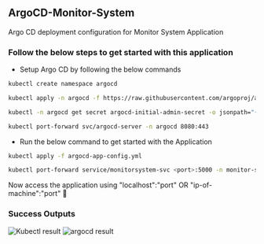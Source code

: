 ## ArgoCD-Monitor-System

Argo CD deployment configuration for Monitor System Application

### Follow the below steps to get started with this application

- Setup Argo CD by following the below commands
```bash
kubectl create namespace argocd
```
```bash
kubectl apply -n argocd -f https://raw.githubusercontent.com/argoproj/argo-cd/stable/manifests/install.yaml
```
```bash
kubectl -n argocd get secret argocd-initial-admin-secret -o jsonpath="{.data.password}" | base64 --decode && echo
```
```bash
kubectl port-forward svc/argocd-server -n argocd 8080:443
```

- Run the below command to get started with the Application
```bash
kubectl apply -f argocd-app-config.yml
```
```bash
kubectl port-forward service/monitorsystem-svc <port>:5000 -n monitor-system
```

Now access the application using "localhost":"port" OR "ip-of-machine":"port" 🚀

### Success Outputs

![Kubectl result](https://github.com/sumitNITS/ArgoCD-Monitor-System/assets/37767537/a4119f6c-4acf-4370-890a-a12d536a7ec4)
![argocd result](https://github.com/sumitNITS/ArgoCD-Monitor-System/assets/37767537/5f0113fe-b722-42ef-80ae-4e54574890a6)

